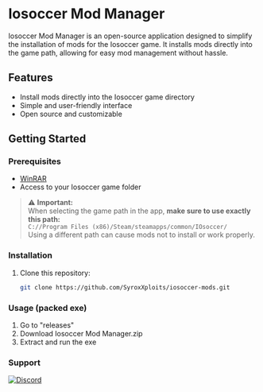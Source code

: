 # Iosoccer Mod Manager

Iosoccer Mod Manager is an open-source application designed to simplify the installation of mods for the Iosoccer game. It installs mods directly into the game path, allowing for easy mod management without hassle.

## Features

- Install mods directly into the Iosoccer game directory  
- Simple and user-friendly interface  
- Open source and customizable  

## Getting Started

### Prerequisites

- [WinRAR](https://www.win-rar.com/download.html) 
- Access to your Iosoccer game folder  

> ⚠️ **Important:**  
> When selecting the game path in the app, **make sure to use exactly this path:**  
> `C://Program Files (x86)/Steam/steamapps/common/IOsoccer/`  
> Using a different path can cause mods not to install or work properly.

### Installation

1. Clone this repository:  
   ```bash
   git clone https://github.com/SyroxXploits/iosoccer-mods.git

### Usage (packed exe)

1. Go to "releases"
2. Download Iosoccer Mod Manager.zip
3. Extract and run the exe


### Support
[![Discord](https://img.shields.io/badge/Join%20Discord-7289da?logo=discord&logoColor=white&style=flat)](https://discord.gg/vSTvNs9ENJ)
